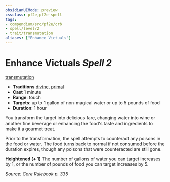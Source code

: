 ```yaml
---
obsidianUIMode: preview
cssclass: pf2e,pf2e-spell
tags:
- compendium/src/pf2e/crb
- spell/level/2
- trait/transmutation
aliases: ["Enhance Victuals"]
---
```

# Enhance Victuals *Spell 2*   
[transmutation](transmutation.md "Transmutation School Trait")  

- **Traditions** [divine](divine.md "Divine Tradition Trait"), [primal](primal.md "Primal Tradition Trait")
- **Cast** 1 minute 
- **Range**: touch
- **Targets**: up to 1 gallon of non-magical water or up to 5 pounds of food
- **Duration**: 1 hour

You transform the target into delicious fare, changing water into wine or another fine beverage or enhancing the food's taste and ingredients to make it a gourmet treat.

Prior to the transformation, the spell attempts to counteract any poisons in the food or water. The food turns back to normal if not consumed before the duration expires, though any poisons that were counteracted are still gone.

**Heightened (+ 1)** The number of gallons of water you can target increases by 1, or the number of pounds of food you can target increases by 5.

*Source: Core Rulebook p. 335*
